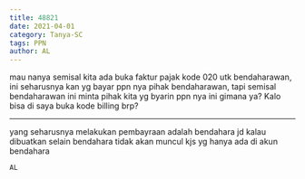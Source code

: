 ```yaml
---
title: 48821
date: 2021-04-01
category: Tanya-SC
tags: PPN
author: AL
---
```


mau nanya semisal kita ada buka faktur pajak kode 020 utk bendaharawan, ini seharusnya kan yg bayar ppn nya pihak bendaharawan, tapi semisal bendaharawan ini minta pihak kita yg byarin ppn nya ini gimana ya? Kalo bisa di saya buka kode billing brp?

---

yang seharusnya melakukan pembayraan adalah bendahara jd kalau dibuatkan selain bendahara tidak akan muncul kjs yg hanya ada di akun bendahara

`AL`
